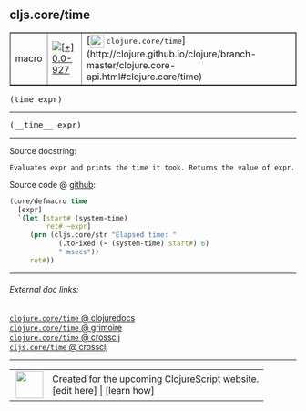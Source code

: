 ## cljs.core/time



 <table border="1">
<tr>
<td>macro</td>
<td><a href="https://github.com/cljsinfo/cljs-api-docs/tree/0.0-927"><img valign="middle" alt="[+] 0.0-927" title="Added in 0.0-927" src="https://img.shields.io/badge/+-0.0--927-lightgrey.svg"></a> </td>
<td>
[<img height="24px" valign="middle" src="http://i.imgur.com/1GjPKvB.png"> <samp>clojure.core/time</samp>](http://clojure.github.io/clojure/branch-master/clojure.core-api.html#clojure.core/time)
</td>
</tr>
</table>

<samp>(time expr)</samp><br>

---

 <samp>
(__time__ expr)<br>
</samp>

---





Source docstring:

```
Evaluates expr and prints the time it took. Returns the value of expr.
```


Source code @ [github]():

```clj
(core/defmacro time
  [expr]
  `(let [start# (system-time)
         ret# ~expr]
     (prn (cljs.core/str "Elapsed time: "
            (.toFixed (- (system-time) start#) 6)
            " msecs"))
     ret#))
```

<!--
Repo - tag - source tree - lines:

 <pre>

</pre>

-->

---



###### External doc links:

[`clojure.core/time` @ clojuredocs](http://clojuredocs.org/clojure.core/time)<br>
[`clojure.core/time` @ grimoire](http://conj.io/store/v1/org.clojure/clojure/1.7.0-beta3/clj/clojure.core/time/)<br>
[`clojure.core/time` @ crossclj](http://crossclj.info/fun/clojure.core/time.html)<br>
[`cljs.core/time` @ crossclj](http://crossclj.info/fun/cljs.core/time.html)<br>

---

 <table>
<tr><td>
<img valign="middle" align="right" width="48px" src="http://i.imgur.com/Hi20huC.png">
</td><td>
Created for the upcoming ClojureScript website.<br>
[edit here] | [learn how]
</td></tr></table>

[edit here]:https://github.com/cljsinfo/cljs-api-docs/blob/master/cljsdoc/cljs.core/time.cljsdoc
[learn how]:https://github.com/cljsinfo/cljs-api-docs/wiki/cljsdoc-files

<!--

This information was too distracting to show to readers, but I'll leave it
commented here since it is helpful to:

- pretty-print the data used to generate this document
- and show how to retrieve that data



The API data for this symbol:

```clj
{:ns "cljs.core",
 :name "time",
 :signature ["[expr]"],
 :name-encode "time",
 :history [["+" "0.0-927"]],
 :type "macro",
 :clj-equiv {:full-name "clojure.core/time",
             :url "http://clojure.github.io/clojure/branch-master/clojure.core-api.html#clojure.core/time"},
 :full-name-encode "cljs.core/time",
 :source {:code "(core/defmacro time\n  [expr]\n  `(let [start# (system-time)\n         ret# ~expr]\n     (prn (cljs.core/str \"Elapsed time: \"\n            (.toFixed (- (system-time) start#) 6)\n            \" msecs\"))\n     ret#))",
          :title "Source code",
          :repo "clojurescript",
          :tag "r1.8.40",
          :filename "src/main/clojure/cljs/core.cljc",
          :lines [2564 2572],
          :url "https://github.com/clojure/clojurescript/blob/r1.8.40/src/main/clojure/cljs/core.cljc#L2564-L2572"},
 :usage ["(time expr)"],
 :full-name "cljs.core/time",
 :docstring "Evaluates expr and prints the time it took. Returns the value of expr.",
 :cljsdoc-url "https://github.com/cljsinfo/cljs-api-docs/blob/master/cljsdoc/cljs.core/time.cljsdoc"}

```

Retrieve the API data for this symbol:

```clj
;; from Clojure REPL
(require '[clojure.edn :as edn])
(-> (slurp "https://raw.githubusercontent.com/cljsinfo/cljs-api-docs/catalog/cljs-api.edn")
    (edn/read-string)
    (get-in [:symbols "cljs.core/time"]))
```

-->

